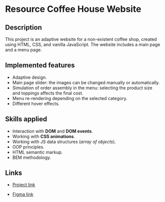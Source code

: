 # Resource Coffee House Website

## Description
This project is an adaptive website for a non-existent coffee shop, created using HTML, CSS, and vanilla JavaScript. The website includes a main page and a menu page.

## Implemented features
* Adaptive design.
* Main page slider: the images can be changed manually or automatically.
* Simulation of order assembly in the menu: selecting the product size and toppings affects the final cost.
* Menu re-rendering depending on the selected category.
* Different hover effects.

## Skills applied
* Interaction with **DOM** and **DOM events**.
* Working with **CSS animations**.
* Working with JS data structures (*array of objects*).
* OOP principles.
* HTML semantic markup.
* BEM methodology.

## Links
* [Project link]()

* [Figma link](https://www.figma.com/file/SAoBmuOqTfguehdT4IFRxQ/Coffee-House?type=design&node-id=0-1&mode=design&t=1uGxlTz03Fclt5Yz-0)
